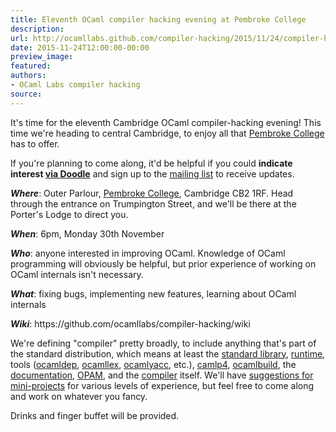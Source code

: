 ```yaml
---
title: Eleventh OCaml compiler hacking evening at Pembroke College
description:
url: http://ocamllabs.github.com/compiler-hacking/2015/11/24/compiler-hacking-at-pembroke
date: 2015-11-24T12:00:00-00:00
preview_image:
featured:
authors:
- OCaml Labs compiler hacking
source:
---
```


<p>It's time for the eleventh Cambridge OCaml compiler-hacking evening! This time we're heading to central Cambridge, to enjoy all that <a href="http://www.pem.cam.ac.uk/">Pembroke College</a> has to offer.</p>

<p>If you're planning to come along, it'd be helpful if you could <strong>indicate interest <a href="http://doodle.com/poll/r5u7gzk5qqbq52u4">via Doodle</a></strong> and sign up to the <a href="http://lists.ocaml.org/listinfo/cam-compiler-hacking">mailing list</a> to receive updates.</p>

<p><em><strong>Where</strong></em>: Outer Parlour, <a href="https://www.google.co.uk/maps/place/Pembroke+College/@52.2018741,0.1177328,17z/data=!3m1!4b1!4m2!3m1!1s0x47d870a2a3162b45:0x178705666a5d2498">Pembroke College</a>, Cambridge CB2 1RF. Head through the entrance on Trumpington Street, and we'll be there at the Porter's Lodge to direct you.</p>

<p><em><strong>When</strong></em>: 6pm, Monday 30th November</p>

<p><em><strong>Who</strong></em>: anyone interested in improving OCaml. Knowledge of OCaml programming will obviously be helpful, but prior experience of working on OCaml internals isn't necessary.</p>

<p><em><strong>What</strong></em>: fixing bugs, implementing new features, learning about OCaml internals</p>

<p><em><strong>Wiki</strong></em>: https://github.com/ocamllabs/compiler-hacking/wiki</p>

<p>We're defining &quot;compiler&quot; pretty broadly, to include anything that's part of the standard distribution, which means at least the <a href="https://github.com/ocaml/ocaml/tree/trunk/stdlib">standard library</a>, <a href="https://github.com/ocaml/ocaml/tree/trunk/byterun">run</a><a href="https://github.com/ocaml/ocaml/tree/trunk/asmrun">time</a>, tools (<a href="http://caml.inria.fr/pub/docs/manual-ocaml/depend.html">ocamldep</a>, <a href="https://realworldocaml.org/v1/en/html/parsing-with-ocamllex-and-menhir.html">ocamllex</a>, <a href="http://caml.inria.fr/pub/docs/manual-ocaml-4.00/manual026.html">ocamlyacc</a>, etc.), <a href="https://github.com/ocaml/camlp4">camlp4</a>, <a href="http://caml.inria.fr/pub/docs/manual-ocaml-400/manual032.html">ocamlbuild</a>, the <a href="https://github.com/ocaml/ocaml-manual">documentation</a>, <a href="https://opam.ocaml.org/">OPAM</a>, and the <a href="https://github.com/ocaml/ocaml">compiler</a> itself. We'll have <a href="https://github.com/ocamllabs/compiler-hacking/wiki/Things-to-work-on">suggestions for mini-projects</a> for various levels of experience, but feel free to come along and work on whatever you fancy.</p>

<p>Drinks and finger buffet will be provided.</p>

